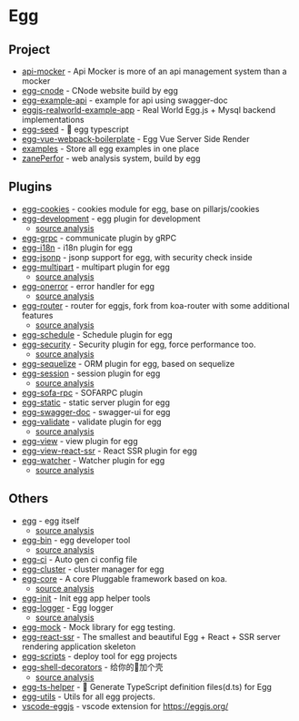 # Egg

## Project

- [api-mocker](https://github.com/DXY-F2E/api-mocker) - Api Mocker is more of an api management system than a mocker
- [egg-cnode](https://github.com/cnodejs/egg-cnode) - CNode website build by egg
- [egg-example-api](https://github.com/FunnyLiu/egg-example-api) - example for api using swagger-doc
- [eggjs-realworld-example-app](https://github.com/eggjs-community/eggjs-realworld-example-app) - Real World Egg.js + Mysql backend implementations
- [egg-seed](https://github.com/ErikJiang/egg-seed) - <g-emoji class="g-emoji" alias="seedling" fallback-src="https://github.githubassets.com/images/icons/emoji/unicode/1f331.png">🌱</g-emoji> egg typescript 
- [egg-vue-webpack-boilerplate](https://github.com/easy-team/egg-vue-webpack-boilerplate) - Egg Vue Server Side Render
- [examples](https://github.com/eggjs/examples) - Store all egg examples in one place
- [zanePerfor](https://github.com/wangweianger/zanePerfor) - web analysis system, build by egg




## Plugins

- [egg-cookies](https://github.com/eggjs/egg-cookies) - cookies module for egg, base on pillarjs/cookies
- [egg-development](https://github.com/eggjs/egg-development) - egg plugin for development
    - [source analysis](https://github.com/FunnyLiu/egg-development/tree/readsource)
- [egg-grpc](https://github.com/eggjs/egg-grpc) - communicate plugin by gRPC
- [egg-i18n](https://github.com/eggjs/egg-i18n) - i18n plugin for egg
- [egg-jsonp](https://github.com/eggjs/egg-jsonp) - jsonp support for egg, with security check inside
- [egg-multipart](https://github.com/eggjs/egg-multipart) - multipart plugin for egg
    - [source analysis](https://github.com/FunnyLiu/egg-multipart/tree/readsource)
- [egg-onerror](https://github.com/eggjs/egg-onerror) - error handler for egg
    - [source analysis](https://github.com/FunnyLiu/egg-onerror/tree/readsource)
- [egg-router](https://github.com/eggjs/egg-router) - router for eggjs, fork from koa-router with some additional features
    - [source analysis](https://github.com/FunnyLiu/egg-router/tree/readsource)
- [egg-schedule](https://github.com/eggjs/egg-schedule) - Schedule plugin for egg
- [egg-security](https://github.com/eggjs/egg-security) - Security plugin for egg, force performance too.
    - [source analysis](https://github.com/FunnyLiu/egg-security/tree/readsource)
- [egg-sequelize](https://github.com/eggjs/egg-sequelize) - ORM plugin for egg, based on sequelize
- [egg-session](https://github.com/eggjs/egg-session) - session plugin for egg
    - [source analysis](https://github.com/FunnyLiu/egg-session/tree/readsource)
- [egg-sofa-rpc](https://github.com/eggjs/egg-sofa-rpc) - SOFARPC plugin
- [egg-static](https://github.com/eggjs/egg-static) - static server plugin for egg
- [egg-swagger-doc](https://github.com/Ysj291823/egg-swagger-doc) - swagger-ui for egg
- [egg-validate](https://github.com/eggjs/egg-validate) - validate plugin for egg
    - [source analysis](https://github.com/FunnyLiu/egg-validate/tree/readsource)
- [egg-view](https://github.com/eggjs/egg-view) - view plugin for egg
- [egg-view-react-ssr](https://github.com/easy-team/egg-view-react-ssr) - React SSR plugin for egg
- [egg-watcher](https://github.com/eggjs/egg-watcher) - Watcher plugin for egg
    - [source analysis](https://github.com/FunnyLiu/egg-watcher/tree/readsource)


## Others

- [egg](https://github.com/eggjs/egg) - egg itself
    - [source analysis](https://github.com/FunnyLiu/egg/tree/readsource)
- [egg-bin](https://github.com/eggjs/egg-bin) - egg developer tool
    - [source analysis](https://github.com/FunnyLiu/egg-bin/tree/readsource)
- [egg-ci](https://github.com/eggjs/egg-ci) - Auto gen ci config file
- [egg-cluster](https://github.com/eggjs/egg-cluster) - cluster manager for egg
- [egg-core](https://github.com/eggjs/egg-core) - A core Pluggable framework based on koa.
    - [source analysis](https://github.com/FunnyLiu/egg-core/tree/readsource)
- [egg-init](https://github.com/eggjs/egg-init) - Init egg app helper tools
- [egg-logger](https://github.com/eggjs/egg-logger) - Egg logger
    - [source analysis](https://github.com/FunnyLiu/egg-logger/tree/readsource)
- [egg-mock](https://github.com/eggjs/egg-mock) - Mock library for egg testing.
- [egg-react-ssr](https://github.com/ykfe/egg-react-ssr) - The smallest and beautiful Egg + React + SSR server rendering application skeleton
- [egg-scripts](https://github.com/eggjs/egg-scripts) - deploy tool for egg projects
- [egg-shell-decorators](https://github.com/super2god/egg-shell-decorators) - 给你的<g-emoji class="g-emoji" alias="egg" fallback-src="https://github.githubassets.com/images/icons/emoji/unicode/1f95a.png">🥚</g-emoji>加个壳
    - [source analysis](https://github.com/FunnyLiu/egg-shell-decorators/tree/readsource)
- [egg-ts-helper](https://github.com/whxaxes/egg-ts-helper) - <g-emoji class="g-emoji" alias="fried_egg" fallback-src="https://github.githubassets.com/images/icons/emoji/unicode/1f373.png">🍳</g-emoji> Generate TypeScript definition files(d.ts) for Egg
- [egg-utils](https://github.com/eggjs/egg-utils) - Utils for all egg projects.
- [vscode-eggjs](https://github.com/eggjs/vscode-eggjs) - vscode extension for <a href="https://eggjs.org/" rel="nofollow">https://eggjs.org/</a>

